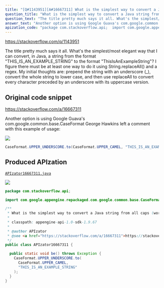 ```yaml
---
title: "[Q#1143951][A#16667311] What is the simplest way to convert a Java string from all caps (words separated by underscores) to CamelCase (no word separators)?"
question_title: "What is the simplest way to convert a Java string from all caps (words separated by underscores) to CamelCase (no word separators)?"
question_text: "The title pretty much says it all. What's the simplest/most elegant way that I can convert, in Java, a string from the format \"THIS_IS_AN_EXAMPLE_STRING\" to the format \"ThisIsAnExampleString\"? I figure there must be at least one way to do it using String.replaceAll() and a regex. My initial thoughts are: prepend the string with an underscore (_), convert the whole string to lower case, and then use replaceAll to convert every character preceded by an underscore with its uppercase version."
answer_text: "Another option is using Google Guava's com.google.common.base.CaseFormat George Hawkins left a comment with this example of usage:"
apization_code: "package com.stackoverflow.api;  import com.google.appengine.repackaged.com.google.common.base.CaseFormat;  /**  * What is the simplest way to convert a Java string from all caps (words separated by underscores) to CamelCase (no word separators)?  *  * classpath: appengine-api-1.0-sdk-1.9.67  *  * @author APIzator  * @see <a href=\"https://stackoverflow.com/a/16667311\">https://stackoverflow.com/a/16667311</a>  */ public class APIzator16667311 {    public static void be() throws Exception {     CaseFormat.UPPER_UNDERSCORE.to(       CaseFormat.UPPER_CAMEL,       \"THIS_IS_AN_EXAMPLE_STRING\"     );   } }"
---
```


https://stackoverflow.com/q/1143951

The title pretty much says it all. What&#x27;s the simplest/most elegant way that I can convert, in Java, a string from the format &quot;THIS_IS_AN_EXAMPLE_STRING&quot; to the format &quot;ThisIsAnExampleString&quot;? I figure there must be at least one way to do it using String.replaceAll() and a regex.
My initial thoughts are: prepend the string with an underscore (_), convert the whole string to lower case, and then use replaceAll to convert every character preceded by an underscore with its uppercase version.



## Original code snippet

https://stackoverflow.com/a/16667311

Another option is using Google Guava&#x27;s com.google.common.base.CaseFormat
George Hawkins left a comment with this example of usage:

<div class="code-logo"><img src="/stackoverflow.png" /></div>

```java
CaseFormat.UPPER_UNDERSCORE.to(CaseFormat.UPPER_CAMEL, "THIS_IS_AN_EXAMPLE_STRING");
```

## Produced APIzation

[`APIzator16667311.java`](https://github.com/pasqualesalza/apization/raw/main/data/search/APIzator16667311.java)

<div class="code-logo"><img src="/apizator.png" /></div>

```java
package com.stackoverflow.api;

import com.google.appengine.repackaged.com.google.common.base.CaseFormat;

/**
 * What is the simplest way to convert a Java string from all caps (words separated by underscores) to CamelCase (no word separators)?
 *
 * classpath: appengine-api-1.0-sdk-1.9.67
 *
 * @author APIzator
 * @see <a href="https://stackoverflow.com/a/16667311">https://stackoverflow.com/a/16667311</a>
 */
public class APIzator16667311 {

  public static void be() throws Exception {
    CaseFormat.UPPER_UNDERSCORE.to(
      CaseFormat.UPPER_CAMEL,
      "THIS_IS_AN_EXAMPLE_STRING"
    );
  }
}

```